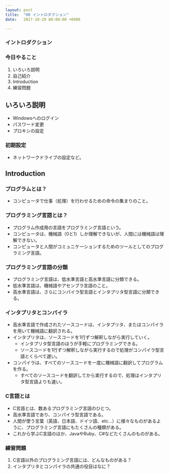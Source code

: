 ```yaml
---
layout: post
title:  "00 イントロダクション"
date:   2017-10-29 00:00:00 +0900

---
```


### イントロダクション

### 今日やること

1. いろいろ説明
2. 自己紹介
3. Introduction
4. 練習問題

## いろいろ説明

  * Windowsへのログイン
  * パスワード変更
  * プロキシの設定

### 初期設定

- ネットワークドライブの設定など。

## Introduction

### プログラムとは？

- コンピュータで仕事（処理）を行わせるための命令の集まりのこと。

### プログラミング言語とは？
- プログラム作成用の言語をプログラミング言語という。
- コンピュータは、機械語（0と1）しか理解できないが、人間には機械語は理解できない。
- コンピュータと人間がコミュニケーションするためのツールとしてのプログラミング言語。

### プログラミング言語の分類
- プログラミング言語は、低水準言語と高水準言語に分類できる。
- 低水準言語は、機械語やアセンブラ言語のこと。
- 高水準言語は、さらにコンパイラ型言語とインタプリタ型言語に分類できる。

### インタプリタとコンパイラ

- 高水準言語で作成されたソースコードは、インタプリタ、またはコンパイラを用いて機械語に翻訳される。
- インタプリタは、ソースコードを1行ずつ解釈しながら実行していく。
  * インタプリタ型言語のほうが手軽にプログラミングできる。
  * ソースコードを1行ずつ解釈しながら実行するので処理がコンパイラ型言語とくらべて遅い。
- コンパイラは、すべてのソースコードを一度に機械語に翻訳してプログラムを作る。
  * すべてのソースコードを翻訳してから実行するので、処理はインタプリタ型言語よりも速い。

### C言語とは

- C言語とは、数あるプログラミング言語のひとつ。
- 高水準言語であり、コンパイラ型言語である。
- 人間が使う言葉（英語、日本語、ドイツ語、etc...）に様々なものがあるように、プログラミング言語にもたくさんの種類がある。
- これから学ぶC言語のほか、JavaやRuby、C#などたくさんのものがある。


### 練習問題

1. C言語以外のプログラミング言語には、どんなものがある？
2. インタプリタとコンパイラの共通の役目はなに？

